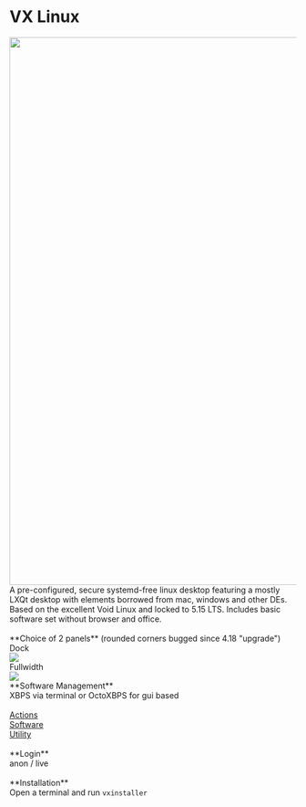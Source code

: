 # VX Linux
<img src="https://github.com/dessington/vx-linux/blob/main/desktop.png?raw=true" style="width:960px;">
A pre-configured, secure systemd-free linux desktop featuring a mostly LXQt desktop with elements borrowed from mac, windows and other DEs. Based on the excellent Void Linux and locked to 5.15 LTS. Includes basic software set without browser and office.<br>
<br>
**Choice of 2 panels** (rounded corners bugged since 4.18 "upgrade")<br>
Dock<br>
<img src="https://github.com/dessington/vx-linux/blob/main/panel-dock.png?raw=true"><br>
Fullwidth<br>
<img src="https://github.com/dessington/vx-linux/blob/main/panel-fullwidth.png?raw=true"><br>
**Software Management**<br>
XBPS via terminal or OctoXBPS for gui based<br>
<br>
<a href="https://github.com/dessington/vx-actions">Actions</a><br>
<a href="https://github.com/dessington/vx-software">Software</a><br>
<a href="https://github.com/dessington/vx-utils">Utility</a><br>
<br>
**Login**<br>
anon / live<br>
<br>
**Installation**<br>
Open a terminal and run <code>vxinstaller</code>
